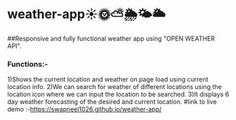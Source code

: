 # weather-app☀️🌞⛅🌦️🌤️🌥️
##Responsive and fully functional weather app using "OPEN WEATHER API". 
### Functions:-
1)Shows the current location and weather on page load using current location info.
2)We can search for weather of different locations using the location icon where we can input the location to be searched.
3)It displays 6 day weather forecasting of the desired and current location.
#link to live demo :-https://swapneel1026.github.io/weather-app/
